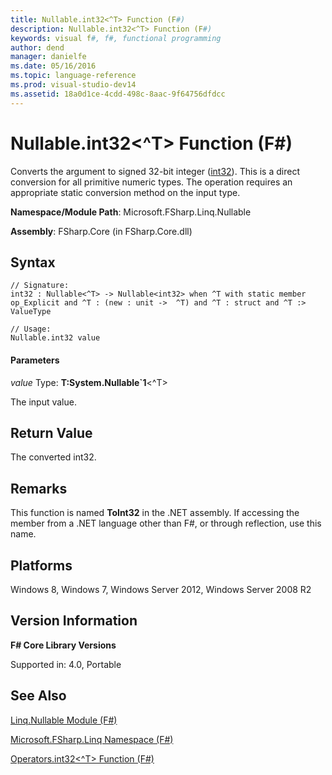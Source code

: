 ```yaml
---
title: Nullable.int32<^T> Function (F#)
description: Nullable.int32<^T> Function (F#)
keywords: visual f#, f#, functional programming
author: dend
manager: danielfe
ms.date: 05/16/2016
ms.topic: language-reference
ms.prod: visual-studio-dev14
ms.assetid: 18a0d1ce-4cdd-498c-8aac-9f64756dfdcc 
---
```


# Nullable.int32<^T> Function (F#)

Converts the argument to signed 32-bit integer ([int32](https://msdn.microsoft.com/library/6ab0ea34-03db-4874-a265-bef9c64f8eff)). This is a direct conversion for all primitive numeric types. The operation requires an appropriate static conversion method on the input type.

**Namespace/Module Path**: Microsoft.FSharp.Linq.Nullable

**Assembly**: FSharp.Core (in FSharp.Core.dll)


## Syntax

```
// Signature:
int32 : Nullable<^T> -> Nullable<int32> when ^T with static member op_Explicit and ^T : (new : unit ->  ^T) and ^T : struct and ^T :> ValueType

// Usage:
Nullable.int32 value
```

#### Parameters
*value*
Type: **T:System.Nullable&#96;1**&lt;^T&gt;


The input value.




## Return Value
The converted int32.


## Remarks
This function is named **ToInt32** in the .NET assembly. If accessing the member from a .NET language other than F#, or through reflection, use this name.


## Platforms
Windows 8, Windows 7, Windows Server 2012, Windows Server 2008 R2


## Version Information
**F# Core Library Versions**

Supported in: 4.0, Portable




## See Also
[Linq.Nullable Module &#40;F&#35;&#41;](Linq.Nullable-Module-%5BFSharp%5D.md)

[Microsoft.FSharp.Linq Namespace &#40;F&#35;&#41;](Microsoft.FSharp.Linq-Namespace-%5BFSharp%5D.md)

[Operators.int32&#60;^T&#62; Function &#40;F&#35;&#41;](Operators.int32%5B%5ET%5D-Function-%5BFSharp%5D.md)

